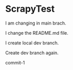# ScrapyTest

I am changing in main brach.

I change the README.md file.

I create local dev branch.

Create dev branch again.

commit-1

